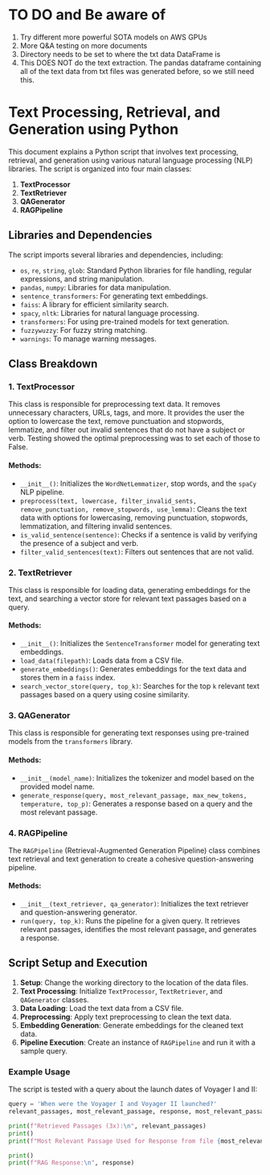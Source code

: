 # TO DO and Be aware of
1. Try different more powerful SOTA models on AWS GPUs
2. More Q&A testing on more documents
3. Directory needs to be set to where the txt data DataFrame is
4. This DOES NOT do the text extraction. The pandas dataframe containing all of the text data from txt files was generated before, so we still need this. 


# Text Processing, Retrieval, and Generation using Python

This document explains a Python script that involves text processing, retrieval, and generation using various natural language processing (NLP) libraries. The script is organized into four main classes:

1. **TextProcessor**
2. **TextRetriever**
3. **QAGenerator**
4. **RAGPipeline**

## Libraries and Dependencies

The script imports several libraries and dependencies, including:
- `os`, `re`, `string`, `glob`: Standard Python libraries for file handling, regular expressions, and string manipulation.
- `pandas`, `numpy`: Libraries for data manipulation.
- `sentence_transformers`: For generating text embeddings.
- `faiss`: A library for efficient similarity search.
- `spacy`, `nltk`: Libraries for natural language processing.
- `transformers`: For using pre-trained models for text generation.
- `fuzzywuzzy`: For fuzzy string matching.
- `warnings`: To manage warning messages.

## Class Breakdown

### 1. TextProcessor

This class is responsible for preprocessing text data. It removes unnecessary characters, URLs, tags, and more. It provides the user the option to lowercase the text, remove punctuation and stopwords, lemmatize, and filter out invalid sentences that do not have a subject or verb. Testing showed the optimal preprocessing was to set each of those to False. 

#### Methods:
- `__init__()`: Initializes the `WordNetLemmatizer`, stop words, and the `spaCy` NLP pipeline.
- `preprocess(text, lowercase, filter_invalid_sents, remove_punctuation, remove_stopwords, use_lemma)`: Cleans the text data with options for lowercasing, removing punctuation, stopwords, lemmatization, and filtering invalid sentences.
- `is_valid_sentence(sentence)`: Checks if a sentence is valid by verifying the presence of a subject and verb.
- `filter_valid_sentences(text)`: Filters out sentences that are not valid.

### 2. TextRetriever

This class is responsible for loading data, generating embeddings for the text, and searching a vector store for relevant text passages based on a query.

#### Methods:
- `__init__()`: Initializes the `SentenceTransformer` model for generating text embeddings.
- `load_data(filepath)`: Loads data from a CSV file.
- `generate_embeddings()`: Generates embeddings for the text data and stores them in a `faiss` index.
- `search_vector_store(query, top_k)`: Searches for the top `k` relevant text passages based on a query using cosine similarity.

### 3. QAGenerator

This class is responsible for generating text responses using pre-trained models from the `transformers` library.

#### Methods:
- `__init__(model_name)`: Initializes the tokenizer and model based on the provided model name.
- `generate_response(query, most_relevant_passage, max_new_tokens, temperature, top_p)`: Generates a response based on a query and the most relevant passage.

### 4. RAGPipeline

The `RAGPipeline` (Retrieval-Augmented Generation Pipeline) class combines text retrieval and text generation to create a cohesive question-answering pipeline.

#### Methods:
- `__init__(text_retriever, qa_generator)`: Initializes the text retriever and question-answering generator.
- `run(query, top_k)`: Runs the pipeline for a given query. It retrieves relevant passages, identifies the most relevant passage, and generates a response.

## Script Setup and Execution

1. **Setup**: Change the working directory to the location of the data files.
2. **Text Processing**: Initialize `TextProcessor`, `TextRetriever`, and `QAGenerator` classes.
3. **Data Loading**: Load the text data from a CSV file.
4. **Preprocessing**: Apply text preprocessing to clean the text data.
5. **Embedding Generation**: Generate embeddings for the cleaned text data.
6. **Pipeline Execution**: Create an instance of `RAGPipeline` and run it with a sample query.

### Example Usage

The script is tested with a query about the launch dates of Voyager I and II:

```python
query = 'When were the Voyager I and Voyager II launched?'
relevant_passages, most_relevant_passage, response, most_relevant_passage_filename = rag_pipeline.run(query, top_k=3)

print(f"Retrieved Passages (3x):\n", relevant_passages)
print()
print(f"Most Relevant Passage Used for Response from file {most_relevant_passage_filename}:\n", most_relevant_passage)

print()
print(f"RAG Response:\n", response)
